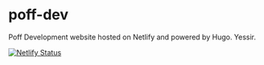 # poff-dev
Poff Development website hosted on Netlify  and powered by Hugo. Yessir.

[![Netlify Status](https://api.netlify.com/api/v1/badges/12c82035-6822-4f1c-ac7e-338c78fa6c65/deploy-status)](https://app.netlify.com/sites/poffdev/deploys)
